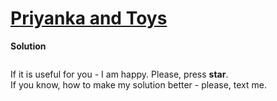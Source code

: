 # [Priyanka and Toys](https://www.hackerrank.com/challenges/priyanka-and-toys)

**Solution**
```python
```

If it is useful for you - I am happy. Please, press **star**.  
If you know, how to make my solution better - please, text me.
